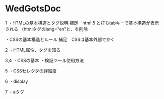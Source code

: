 # WedGotsDoc

1
・HTMLの基本構造とタグ説明 
補足　html:5 と打ちtabキーで基本構造が表示される
（htmlタグのlang="en"と、<meta http-equiv="X-UA-Compatible" content="IE=edge">を削除

・CSSの基本構造とルール
 補足　CSSは基本外部でかく

2
・HTML属性、タグを知る

3,4
・CSSの基本
・検証ツール使用方法

5
・CSSセレクタの詳細度

6
・display

7
・aタグ
